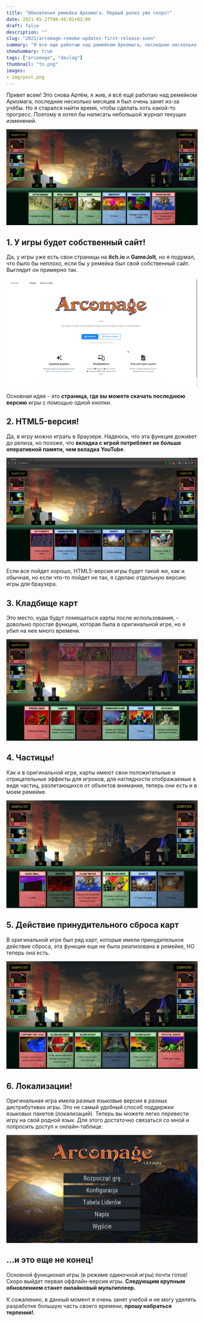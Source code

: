 ```yaml
---
title: "Обновления ремейка Аркомага. Первый релиз уже скоро!"
date: 2021-05-27T00:45:01+03:00
draft: false
description: ""
slug: "2021/arcomage-remake-updates-first-release-soon"
summary: "Я все еще работаю над ремейком Аркомага, последние несколько месяцев я был очень занят из-за учебы. Но я старался найти время, чтобы сделать хоть какой-то прогресс. Поэтому я хотел бы написать небольшой журнал текущих изменений."
showSummary: true
tags: ["arcomage", "devlog"]
thumbnail: "tn.png"
images:
- img/post.png
---
```

Привет всем! Это снова Артём, я жив, я всё ещё работаю над ремейком Аркомага, последние несколько месяцев я был очень занят из-за учёбы. Но я старался найти время, чтобы сделать хоть какой-то прогресс. Поэтому я хотел бы написать небольшой журнал текущих изменений.

![Скриншот из игры](img/post.png)

## 1. У игры будет собственный сайт!
Да, у игры уже есть свои страницы на **itch.io** и **GameJolt**, но я подумал, что было бы неплохо, если бы у ремейка был свой собственный сайт.
Выглядит он примерно так.

![Скриншот вебсайта](img/webpage.png)

Основная идея - это **страница, где вы можете скачать последнюю версию** игры с помощью одной кнопки.

## 2. HTML5-версия!
Да, в игру можно играть в браузере. Надеюсь, что эта функция доживет до релиза, но похоже, что **вкладка с игрой потребляет не больше оперативной памяти, чем вкладка YouTube**.

![Скриншот из веб версии игры](img/wasm.png)

Если все пойдет хорошо, HTML5-версия игры будет такой же, как и обычная, но если что-то пойдет не так, я сделаю отдельную версию игры для браузера.

## 3. Кладбище карт
Это место, куда будут помещаться карты после использования, - довольно простая функция, которая была в оригинальной игре, но я убил на нее много времени.

![Кладбище](img/graveyard.png)

## 4. Частицы!
Как и в оригинальной игре, карты имеют свои положительные и отрицательные эффекты для игроков, для наглядности отображаемые в виде частиц, разлетающихся от объектов внимания, теперь они есть и в моем ремейке.

![Частицы](img/particles.gif)

## 5. Действие принудительного сброса карт
В оригинальной игре был ряд карт, которые имели принудительное действие сброса, эта функция еще не была реализована в ремейке, НО теперь она есть.

![Сброс карт](img/discarding.gif)

## 6. Локализации!
Оригинальная игра имела разные языковые версии в разных дистрибутивах игры. Это не самый удобный способ поддержки языковых пакетов (локализаций). Теперь вы можете легко перевести игру на свой родной язык. Для этого достаточно связаться со мной и попросить доступ к онлайн-таблице.

![Польская локаль](img/pl-locale.png)

## ...и это еще не конец!
Основной функционал игры (в режиме одиночной игры) почти готов! Скоро выйдет первая оффлайн-версия игры. **Следующим крупным обновлением станет онлайновый мультиплеер.**

К сожалению, в данный момент я очень занят учебой и не могу уделять разработке большую часть своего времени, **прошу набраться терпения!**.